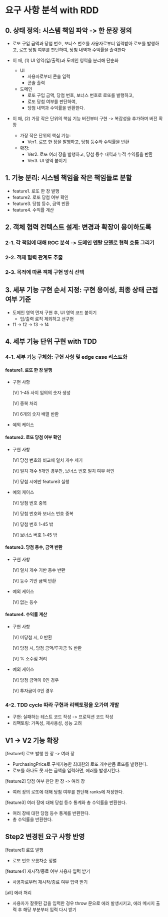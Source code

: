 # 요구 사항 분석 with RDD

## 0. 상태 정의: 시스템 책임 파악 -> 한 문장 정의

-   로또 구입 금액과 당첨 번호, 보너스 번호를 사용자로부터 입력받아 로또를 발행하고, 로또 당첨 여부를 판단하여, 당첨 내역과 수익률을 출력한다

-   이 때, (1) UI 영역(입/출력)과 도메인 영역을 분리해 단순화

    -   UI
        -   사용자로부터 콘솔 입력
        -   콘솔 출력
    -   도메인
        -   로또 구입 금액, 당첨 번호, 보너스 번호로 로또를 발행하고,
        -   로또 당첨 여부를 판단하여,
        -   당첨 내역과 수익률을 반환한다.

-   이 때, (2) 가장 작은 단위의 핵심 기능 버전부터 구현 -> 복잡성을 추가하며 버전 확장
    -   가장 작은 단위의 핵심 기능:
        -   Ver1. 로또 한 장을 발행하고, 당첨 등수와 수익률을 반환
    -   확장:
        -   Ver2. 로또 여러 장을 발행하고, 당첨 등수 내역과 누적 수익률을 반환
        -   Ver3. UI 영역 붙이기

## 1. 기능 분리: 시스템 책임을 작은 책임들로 분할

-   feature1. 로또 한 장 발행
-   feature2. 로또 당첨 여부 확인
-   feature3. 당첨 등수, 금액 반환
-   feature4. 수익률 계산

## 2. 객체 협력 컨텍스트 설계: 변경과 확장이 용이하도록

### 2-1. 각 책임에 대해 ROC 분석 -> 도메인 멘탈 모델로 협력 흐름 그리기

### 2-2. 객체 협력 관계도 추출

### 2-3. 목적에 따른 객체 구현 방식 선택

## 3. 세부 기능 구현 순서 지정: 구현 용이성, 최종 상태 근접 여부 기준

-   도메인 영역 먼저 구현 후, UI 영역 코드 붙이기
    -   입/출력 로직 제외하고 선구현
-   f1 -> f2 -> f3 -> f4

## 4. 세부 기능 단위 구현 with TDD

### 4-1. 세부 기능 구체화: 구현 사항 및 edge case 리스트화

#### feature1. 로또 한 장 발행

-   구현 사항

    [V] 1-45 사이 임의의 숫자 생성

    [V] 중복 처리

    [V] 6개의 숫자 배열 반환

-   예외 케이스

#### feature2. 로또 당첨 여부 확인

-   구현 사항

    [V] 당첨 번호와 비교해 일치 개수 세기

    [V] 일치 개수 5개인 경우만, 보너스 번호 일치 여부 확인

    [V] 당첨 시에만 feature3 실행

-   예외 케이스

    [V] 당첨 번호 중복

    [V] 당첨 번호와 보너스 번호 중복

    [V] 당첨 번호 1-45 밖

    [V] 보너스 버호 1-45 밖

#### feature3. 당첨 등수, 금액 반환

-   구현 사항

    [V] 일치 개수 기반 등수 반환

    [V] 등수 기반 금액 반환

-   예외 케이스

    [V] 없는 등수

#### feature4. 수익률 계산

-   구현 사항

    [V] 미당첨 시, 0 반환

    [V] 당첨 시, 당첨 금액/투자금 % 반환

    [V] % 소수점 처리

-   예외 케이스

    [V] 당첨 금액이 0인 경우

    [V] 투자금이 0인 경우

### 4-2. TDD cycle 따라 구현과 리팩토링을 오가며 개발

-   구현: 실패하는 테스트 코드 작성 -> 프로덕션 코드 작성
-   리팩토링: 가독성, 재사용성, 성능 고려

## V1 -> V2 기능 확장

[feature1] 로또 발행 한 장 -> 여러 장

-   PurchasingPrice로 구매가능한 최대한의 로또 개수만큼 로또를 발행한다.
-   로또를 하나도 못 사는 금액을 입력하면, 에러를 발생시킨다.

[feature2] 당첨 여부 판단 한 장 -> 여러 장

-   여러 장의 로또에 대해 당첨 여부를 판단해 ranks에 저장한다.

[feature3] 여러 장에 대해 당첨 등수 통계와 총 수익률을 반환한다.

-   여러 장에 대한 당첨 등수 통계를 반환한다.
-   총 수익률을 반환한다.

## Step2 변경된 요구 사항 반영

[feature1] 로또 발행

-   로또 번호 오름차순 정렬

[feature4] 재시작/종료 여부 사용자 입력 받기

-   사용자로부터 재시작/종료 여부 입력 받기

[all] 에러 처리

-   사용자가 잘못된 값을 입력한 경우 throw 문으로 에러 발생시키고, 에러 메시지 출력 후 해당 부분부터 입력 다시 받기
